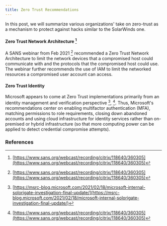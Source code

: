 ```yaml
---
title: Zero Trust Recommendations
---
```

In this post, we will summarize various organizations' take on zero-trust as a mechanism to protect against hacks similar to the SolarWinds one.

#### Zero Trust Network Architecture [^sans20210226]
A SANS webinar from Feb 2021 [^sans20210226] recommended a Zero Trust Network Architecture to limit the network devices that a compromised host could communicate with and the protocols that the compromised host could use. The webinar further recommends the use of IAM to limit the networked resources a compromised user account can access.

#### Zero Trust Identity
Microsoft appears to come at Zero Trust implementations primarily from an identity management and verification perspective [^msft20210218], [^sans20210226]. Thus, Microsoft's recommendations center on enabling multifactor authentication (MFA), matching permissions to role requirements, closing down abandoned accounts and using cloud infrastructure for identity services rather than on-premised or hybrid infrastructure (so that more computing power can be applied to detect credential compromise attempts).

### References 
[^msft20210119]: [https://www.microsoft.com/security/blog/2021/01/19/using-zero-trust-principles-to-protect-against-sophisticated-attacks-like-solorigate/](https://www.microsoft.com/security/blog/2021/01/19/using-zero-trust-principles-to-protect-against-sophisticated-attacks-like-solorigate/)
[^msft20210218]: [https://msrc-blog.microsoft.com/2021/02/18/microsoft-internal-solorigate-investigation-final-update/](https://msrc-blog.microsoft.com/2021/02/18/microsoft-internal-solorigate-investigation-final-update/)
[^sans20210226]: [https://www.sans.org/webcast/recording/citrix/118640/360305](https://www.sans.org/webcast/recording/citrix/118640/360305)
